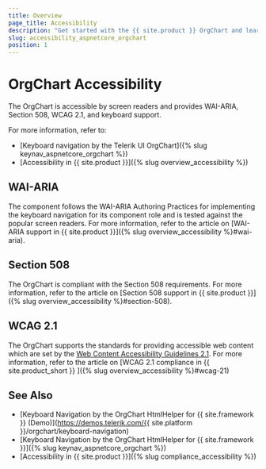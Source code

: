 ```yaml
---
title: Overview
page_title: Accessibility
description: "Get started with the {{ site.product }} OrgChart and learn about its accessibility support for WAI-ARIA, Section 508, and WCAG 2.1."
slug: accessibility_aspnetcore_orgchart
position: 1
---
```


# OrgChart Accessibility

The OrgChart is accessible by screen readers and provides WAI-ARIA, Section 508, WCAG 2.1, and keyboard support.

For more information, refer to:
* [Keyboard navigation by the Telerik UI OrgChart]({% slug keynav_aspnetcore_orgchart %})
* [Accessibility in {{ site.product }}]({% slug overview_accessibility %})

## WAI-ARIA

The component follows the WAI-ARIA Authoring Practices for implementing the keyboard navigation for its component role and is tested against the popular screen readers. For more information, refer to the article on [WAI-ARIA support in {{ site.product }}]({% slug overview_accessibility %}#wai-aria).

## Section 508

The OrgChart is compliant with the Section 508 requirements. For more information, refer to the article on [Section 508 support in {{ site.product }}]({% slug overview_accessibility %}#section-508).

## WCAG 2.1

The OrgChart supports the standards for providing accessible web content which are set by the [Web Content Accessibility Guidelines 2.1](https://www.w3.org/TR/WCAG/). For more information, refer to the article on [WCAG 2.1 compliance in {{ site.product_short }} ]({% slug overview_accessibility %}#wcag-21)

## See Also

* [Keyboard Navigation by the OrgChart HtmlHelper for {{ site.framework }} (Demo)](https://demos.telerik.com/{{ site.platform }}/orgchart/keyboard-navigation)
* [Keyboard Navigation by the OrgChart HtmlHelper for {{ site.framework }}]({% slug keynav_aspnetcore_orgchart %})
* [Accessibility in {{ site.product }}]({% slug compliance_accessibility %})
